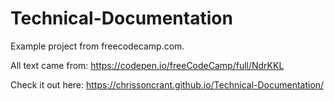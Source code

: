 # Technical-Documentation

Example project from freecodecamp.com.

All text came from: https://codepen.io/freeCodeCamp/full/NdrKKL

Check it out here: https://chrissoncrant.github.io/Technical-Documentation/